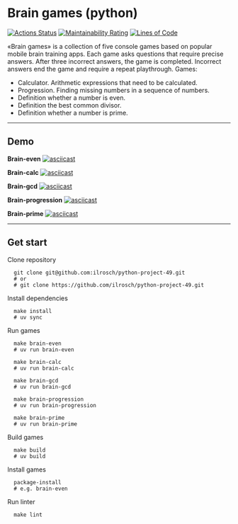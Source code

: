# Brain games (python)

[![Actions Status](https://github.com/ilrosch/python-project-49/actions/workflows/hexlet-check.yml/badge.svg)](https://github.com/ilrosch/python-project-49/actions) [![Maintainability Rating](https://sonarcloud.io/api/project_badges/measure?project=ilrosch_python-project-49&metric=sqale_rating)](https://sonarcloud.io/summary/new_code?id=ilrosch_python-project-49) [![Lines of Code](https://sonarcloud.io/api/project_badges/measure?project=ilrosch_python-project-49&metric=ncloc)](https://sonarcloud.io/summary/new_code?id=ilrosch_python-project-49)

«Brain games» is a collection of five console games based on popular mobile brain training apps. Each game asks questions that require precise answers. After three incorrect answers, the game is completed. Incorrect answers end the game and require a repeat playthrough. Games:

- Calculator. Arithmetic expressions that need to be calculated.
- Progression. Finding missing numbers in a sequence of numbers.
- Definition whether a number is even.
- Definition the best common divisor.
- Definition whether a number is prime.

---

## Demo

**Brain-even**
[![asciicast](https://asciinema.org/a/LWTVZY3V3zY0Xb8uOZmjJPUP2.svg)](https://asciinema.org/a/LWTVZY3V3zY0Xb8uOZmjJPUP2)

**Brain-calc**
[![asciicast](https://asciinema.org/a/iLNi6SngVsjuIsGJAN1zF1Cri.svg)](https://asciinema.org/a/iLNi6SngVsjuIsGJAN1zF1Cri)

**Brain-gcd**
[![asciicast](https://asciinema.org/a/37Hkzm2U1Y2XUgAJl2SEIGYsd.svg)](https://asciinema.org/a/37Hkzm2U1Y2XUgAJl2SEIGYsd)

**Brain-progression**
[![asciicast](https://asciinema.org/a/AudQZhTOm4huSFAHoSDE5R7Yb.svg)](https://asciinema.org/a/AudQZhTOm4huSFAHoSDE5R7Yb)

**Brain-prime**
[![asciicast](https://asciinema.org/a/115pBdGGcwlCCD7rNK9H7TxaO.svg)](https://asciinema.org/a/115pBdGGcwlCCD7rNK9H7TxaO)

---

## Get start

Clone repository

```console
  git clone git@github.com:ilrosch/python-project-49.git
  # or
  # git clone https://github.com/ilrosch/python-project-49.git
```

Install dependencies

```console
  make install
  # uv sync
```

Run games

```console
  make brain-even
  # uv run brain-even

  make brain-calc
  # uv run brain-calc

  make brain-gcd
  # uv run brain-gcd

  make brain-progression
  # uv run brain-progression

  make brain-prime
  # uv run brain-prime
```

Build games

```console
  make build
  # uv build
```

Install games

```console
  package-install
  # e.g. brain-even
```

Run linter

```console
  make lint
```
